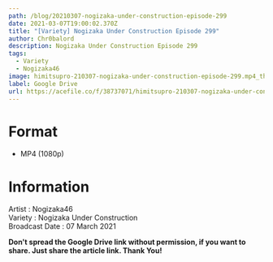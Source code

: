 ```yaml
---
path: /blog/20210307-nogizaka-under-construction-episode-299
date: 2021-03-07T19:00:02.370Z
title: "[Variety] Nogizaka Under Construction Episode 299"
author: Chr0balord
description: Nogizaka Under Construction Episode 299
tags:
  - Variety
  - Nogizaka46
image: himitsupro-210307-nogizaka-under-construction-episode-299.mp4_thumbs.jpg
label: Google Drive
url: https://acefile.co/f/38737071/himitsupro-210307-nogizaka-under-construction-episode-299-mp4
---
```

# Format

* MP4 (1080p)

# Information

Artist : Nogizaka46\
Variety : Nogizaka Under Construction <br>
Broadcast Date : 07 March 2021

**Don't spread the Google Drive link without permission, if you want to share. Just share the article link. Thank You!**